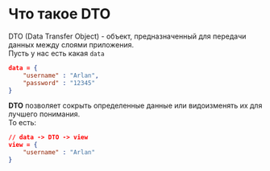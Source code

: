 # Что такое DTO
DTO (Data Transfer Object) - объект, предназначенный для передачи данных между слоями приложения.  
Пусть у нас есть какая `data`
```json
data = {
    "username" : "Arlan",
    "password" : "12345"
}
```
**DTO** позволяет сокрыть определенные данные или видоизменять их для лучшего понимания.  
То есть:
```json
// data -> DTO -> view
view = {
    "username" : "Arlan"
} 
```
